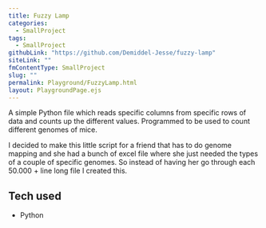 ```yaml
---
title: Fuzzy Lamp
categories:
  - SmallProject
tags:
  - SmallProject
githubLink: "https://github.com/Demiddel-Jesse/fuzzy-lamp"
siteLink: ""
fmContentType: SmallProject
slug: ""
permalink: Playground/FuzzyLamp.html
layout: PlaygroundPage.ejs
---
```


<section class="c-project__about">

A simple Python file which reads specific columns from specific rows of data and counts up the different values. Programmed to be used to count different genomes of mice.

I decided to make this little script for a friend that has to do genome mapping and she had a bunch of excel file where she just needed the types of a couple of specific genomes. So instead of having her go through each 50.000 + line long file I created this.

</section>

<section class="c-project__tech">

## Tech used

- Python

</section>
